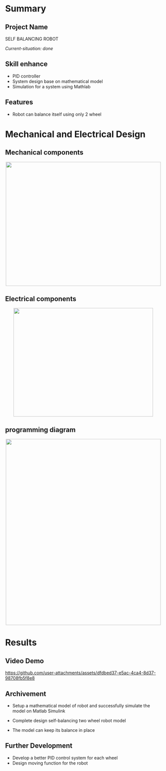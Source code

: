 # Summary
## Project Name
 SELF BALANCING ROBOT
 
 *Current-situation: done* 
 


## Skill enhance 
 * PID controller
 * System design base on mathematical model
 * Simulation for a system using Mathlab
 
 
 
## Features 
 * Robot can balance itself using only 2 wheel

# Mechanical and Electrical Design


## Mechanical components

<p align="center">
  <img width="500" height="400" src="https://github.com/user-attachments/assets/3849215f-9fd7-45aa-b6ea-4ebda96734c6">
</p>

## Electrical components

<p align="center">
  <img width="450" height="350" src="https://github.com/user-attachments/assets/0e5d72cd-1eb4-47b1-adfe-de1fc1ecc650">
</p>

## programming diagram

<p align="center">
  <img width="500" height="600" src="https://github.com/user-attachments/assets/5ac8024e-b030-4689-b6f0-be4f2b5388ea">
</p>


# Results

## Video Demo
https://github.com/user-attachments/assets/dfdbed37-e5ac-4ca4-8d37-98708fb5f8e8







  

## Archivement 

* Setup a mathematical model of robot and successfully simulate the model on Matlab Simulink

* Complete design self-balancing two wheel robot model

* The model can keep its balance in place


## Further Development 

* Develop a better PID control system for each wheel
* Design moving function for the robot









